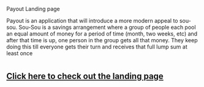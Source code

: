 Payout Landing page


Payout is an application that will introduce a more modern appeal
to sou-sou. Sou-Sou is a savings arrangement where a group of people each pool an equal amount of money for a period of time (month, two weeks, etc) and after that time is up, one person in the group gets all that money. They keep doing this till everyone gets their turn and receives that full lump sum at least once


#

## [Click here to check out the landing page](https://greengen.netlify.com/)

#
